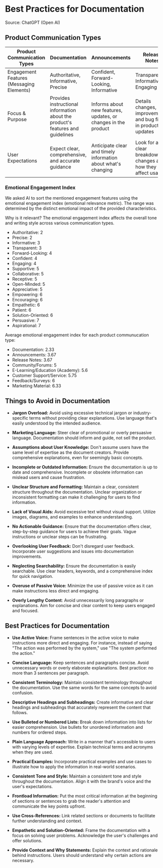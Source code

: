 # Best Practices for Documentation

Source: ChatGPT (Open AI)

## Product Communication Types

| Product Communication Types | Documentation | Announcements | Release Notes | E-Learning/Education (Academy) | Customer Support/Service | Marketing Material | Community/Forums | Feedback/Surveys |
| --------------------------- | ------------- | ------------- | ------------- | ----------------------------- | ------------------------ | ------------------ | ---------------- | ----------------- |
| Engagement Features (Messaging Elements) | Authoritative, Informative, Precise | Confident, Forward-Looking, Informative | Transparent, Informative, Engaging | Supportive, Encouraging, Empowering | Empathetic, Patient, Solution-Oriented | Persuasive, Aspirational, Engaging | Supportive, Collaborative, Informative | Receptive, Open-Minded, Appreciative |
| Focus & Purpose             | Provides instructional information about the product's features and guidelines | Informs about new features, updates, or changes in the product | Details changes, improvements, and bug fixes in product updates | Educates users through tutorials, courses, or resources on product usage | Assists users with queries, issues, or guidance related to the product | Promotes the product, highlighting benefits and persuading engagement | Fosters interaction, discussions, shared experiences among users | Gathers opinions, suggestions, and feedback for product improvement |
| User Expectations           | Expect clear, comprehensive, and accurate guidance | Anticipate clear and timely information about what's changing | Look for a clear breakdown of changes and how they affect usage | Seek step-by-step, easy-to-understand guidance to improve skills | Expect responsive and helpful assistance in problem resolution | Anticipate compelling information about the product's value | Seek advice, shared experiences, and solutions in a collaborative environment | Expects a platform to express opinions and see improvements based on feedback |

### Emotional Engagement Index

We asked AI to sort the mentioned engagement features using the emotional engagement index (emotional relevance metric). The range was determined by the distinct emotional impact of the provided characteristics.

Why is it relevant? The emotional engagement index affects the overall tone and writing style across various communication types.

- Authoritative: 2
- Precise: 2
- Informative: 3
- Transparent: 3
- Forward-Looking: 4
- Confident: 4
- Engaging: 4
- Supportive: 5
- Collaborative: 5
- Receptive: 5
- Open-Minded: 5
- Appreciative: 5
- Empowering: 6
- Encouraging: 6
- Empathetic: 6
- Patient: 6
- Solution-Oriented: 6
- Persuasive: 7
- Aspirational: 7

Average emotional engagement index for each product communucation type:

- Documentation: 2.33
- Announcements: 3.67
- Release Notes: 3.67
- Community/Forums: 5
- E-Learning/Education (Academy): 5.6
- Customer Support/Service: 5.75
- Feedback/Surveys: 6
- Marketing Material: 6.33

## Things to Avoid in Documentation

- **Jargon Overload:** Avoid using excessive technical jargon or industry-specific terms without providing clear explanations. Use language that's easily understood by the intended audience.

- **Marketing Language:** Steer clear of promotional or overly persuasive language. Documentation should inform and guide, not sell the product.

- **Assumptions about User Knowledge:** Don't assume users have the same level of expertise as the document creators. Provide comprehensive explanations, even for seemingly basic concepts.

- **Incomplete or Outdated Information:** Ensure the documentation is up to date and comprehensive. Incomplete or obsolete information can mislead users and cause frustration.

- **Unclear Structure and Formatting:** Maintain a clear, consistent structure throughout the documentation. Unclear organization or inconsistent formatting can make it challenging for users to find information.

- **Lack of Visual Aids:** Avoid excessive text without visual support. Utilize images, diagrams, and examples to enhance understanding.

- **No Actionable Guidance:** Ensure that the documentation offers clear, step-by-step guidance for users to achieve their goals. Vague instructions or unclear steps can be frustrating.

- **Overlooking User Feedback:** Don't disregard user feedback. Incorporate user suggestions and issues into documentation improvements.

- **Neglecting Searchability:** Ensure the documentation is easily searchable. Use clear headers, keywords, and a comprehensive index for quick navigation.

- **Overuse of Passive Voice:** Minimize the use of passive voice as it can make instructions less direct and engaging.

- **Overly Lengthy Content**: Avoid unnecessarily long paragraphs or explanations. Aim for concise and clear content to keep users engaged and focused.

## Best Practices for Documentation

- **Use Active Voice:** Frame sentences in the active voice to make instructions more direct and engaging. For instance, instead of saying "The action was performed by the system," use "The system performed the action."

- **Concise Language:** Keep sentences and paragraphs concise. Avoid unnecessary words or overly elaborate explanations. Best practice: no more than 3 sentences per paragraph.

- **Consistent Terminology:** Maintain consistent terminology throughout the documentation. Use the same words for the same concepts to avoid confusion.

- **Descriptive Headings and Subheadings:** Create informative and clear headings and subheadings that accurately represent the content that follows.

- **Use Bulleted or Numbered Lists:** Break down information into lists for easier comprehension. Use bullets for unordered information and numbers for ordered steps.

- **Plain Language Approach:** Write in a manner that's accessible to users with varying levels of expertise. Explain technical terms and acronyms when they are used.

- **Practical Examples:** Incorporate practical examples and use cases to illustrate how to apply the information in real-world scenarios.

- **Consistent Tone and Style:** Maintain a consistent tone and style throughout the documentation. Align it with the brand's voice and the user's expectations.

- **Frontload Information:** Put the most critical information at the beginning of sections or sentences to grab the reader's attention and communicate the key points upfront.

- **Use Cross-References:** Link related sections or documents to facilitate further understanding and context.

- **Empathetic and Solution-Oriented:** Frame the documentation with a focus on solving user problems. Acknowledge the user's challenges and offer solutions.

- **Provide Context and Why Statements:** Explain the context and rationale behind instructions. Users should understand why certain actions are necessary.
